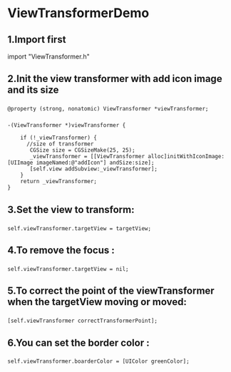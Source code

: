 ViewTransformerDemo
===================================  

1.Import first
-----------------------------------  
import "ViewTransformer.h"

2.Init the view transformer with add icon image and its size
-----------------------------------  
###
    @property (strong, nonatomic) ViewTransformer *viewTransformer;
###
    -(ViewTransformer *)viewTransformer {

        if (!_viewTransformer) {
          //size of transformer
           CGSize size = CGSizeMake(25, 25);
           _viewTransformer = [[ViewTransformer alloc]initWithIconImage:[UIImage imageNamed:@"addIcon"] andSize:size];
           [self.view addSubview:_viewTransformer];
        }
        return _viewTransformer;
    }

3.Set the view to transform:
-----------------------------------  
###
    self.viewTransformer.targetView = targetView;

4.To remove the focus :
-----------------------------------  
###
    self.viewTransformer.targetView = nil;

5.To correct the point of the viewTransformer when the targetView moving or moved:
-----------------------------------  
###
    [self.viewTransformer correctTransformerPoint];
    
6.You can set the border color :
-----------------------------------  
###
    self.viewTransformer.boarderColor = [UIColor greenColor];
